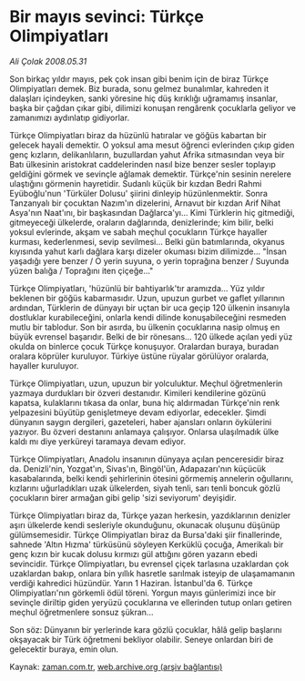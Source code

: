 # Bir mayıs sevinci: Türkçe Olimpiyatları

*Ali Çolak 2008.05.31*

<tr><td class="metin" colspan="2" style="padding-top: 20px; padding-left: 5px; padding-right: 10px;">Son birkaç yıldır mayıs, pek çok insan gibi benim için de biraz Türkçe Olimpiyatları demek. Biz burada, sonu gelmez bunalımlar, kahreden it dalaşları içindeyken, sanki yöresine hiç düş kırıklığı uğramamış insanlar, başka bir çağdan çıkar gibi, dilimizi konuşan rengârenk çocuklarla geliyor ve zamanımızı aydınlatıp gidiyorlar.</td></tr><tr><td class="metin" colspan="2" style="padding-top: 20px; padding-left: 5px; padding-right: 10px;"><p>Türkçe Olimpiyatları biraz da hüzünlü hatıralar ve göğüs kabartan bir gelecek hayali demektir. O yoksul ama mesut öğrenci evlerinden çıkıp giden genç kızların, delikanlıların, buzullardan yahut Afrika sıtmasından veya bir Batı ülkesinin aristokrat caddelerinden nasıl bize benzer sesler toplayıp geldiğini görmek ve sevinçle ağlamak demektir. Türkçe'nin sesinin nerelere ulaştığını görmenin hayretidir. Sudanlı küçük bir kızdan Bedri Rahmi Eyüboğlu'nun 'Türküler Dolusu' şiirini dinleyip hüzünlenmektir. Sonra Tanzanyalı bir çocuktan Nazım'ın dizelerini, Arnavut bir kızdan Arif Nihat Asya'nın Naat'ını, bir başkasından Dağlarca'yı... Kimi Türklerin hiç gitmediği, gitmeyeceği ülkelerde, oraların dağlarında, denizlerinde; kim bilir, belki yoksul evlerinde, akşam ve sabah meçhul çocukların Türkçe hayaller kurması, kederlenmesi, sevip sevilmesi... Belki gün batımlarında, okyanus kıyısında yahut karlı dağlara karşı dizeler okuması bizim dilimizde... "İnsan yaşadığı yere benzer / O yerin suyuna, o yerin toprağına benzer / Suyunda yüzen balığa / Toprağını iten çiçeğe..."
<p>Türkçe Olimpiyatları, 'hüzünlü bir bahtiyarlık'tır aramızda... Yüz yıldır beklenen bir göğüs kabarmasıdır. Uzun, upuzun gurbet ve gaflet yıllarının ardından, Türklerin de dünyayı bir uçtan bir uca geçip 120 ülkenin insanıyla dostluklar kurabileceğini, onlarla kendi dilinde konuşabileceğini resmeden mutlu bir tablodur. Son bir asırda, bu ülkenin çocuklarına nasip olmuş en büyük evrensel başarıdır. Belki de bir rönesans... 120 ülkede açılan yedi yüz okulda on binlerce çocuk Türkçe konuşuyor. Oralardan buraya, buradan oralara köprüler kuruluyor. Türkiye üstüne rüyalar görülüyor oralarda, hayaller kuruluyor. 
<p>Türkçe Olimpiyatları, uzun, upuzun bir yolculuktur. Meçhul öğretmenlerin yazmaya durdukları bir özveri destanıdır. Kimileri kendilerine gözünü kapatsa, kulaklarını tıkasa da onlar, buna hiç aldırmadan Türkçe'nin renk yelpazesini büyütüp genişletmeye devam ediyorlar, edecekler. Şimdi dünyanın saygın dergileri, gazeteleri, haber ajansları onların öykülerini yazıyor. Bu özveri destanını anlamaya çalışıyor. Onlarsa ulaşılmadık ülke kaldı mı diye yerküreyi taramaya devam ediyor. 
<p>Türkçe Olimpiyatları, Anadolu insanının dünyaya açılan penceresidir biraz da. Denizli'nin, Yozgat'ın, Sivas'ın, Bingöl'ün, Adapazarı'nın küçücük kasabalarında, belki kendi şehirlerinin ötesini görmemiş annelerin oğullarını, kızlarını uğurladıkları uzak ülkelerden, siyah tenli, sarı tenli boncuk gözlü çocukların birer armağan gibi gelip 'sizi seviyorum' deyişidir.
<p>Türkçe Olimpiyatları biraz da, Türkçe yazan herkesin, yazdıklarının denizler aşırı ülkelerde kendi sesleriyle okunduğunu, okunacak oluşunu düşünüp gülümsemesidir. Türkçe Olimpiyatları biraz da Bursa'daki şiir finallerinde, sahnede 'Altın Hızma' türküsünü söyleyen Kerküklü çocuğa, Amerikalı bir genç kızın bir kucak dolusu kırmızı gül attığını gören yazarın ebedi sevincidir. Türkçe Olimpiyatları, bu evrensel çiçek tarlasına uzaklardan çok uzaklardan bakıp, onlara bin yıllık hasretle sarılmak isteyip de ulaşamamanın verdiği kahredici hüzündür. Yarın 1 Haziran. İstanbul'da 6. Türkçe Olimpiyatları'nın görkemli ödül töreni. Yorgun mayıs günlerimizi ince bir sevinçle diriltip giden yeryüzü çocuklarına ve ellerinden tutup onları getiren meçhul öğretmenlere sonsuz şükran...
<p>Son söz: Dünyanın bir yerlerinde kara gözlü çocuklar, hâlâ gelip başlarını okşayacak bir Türk öğretmeni bekliyor olabilir. Seneye onlardan biri de gelecektir buraya, emin olun.<br/></p></p></p></p></p></p></td></tr>

Kaynak: [zaman.com.tr](http://zaman.com.tr/yazar.do?yazino=696146), [web.archive.org (arşiv bağlantısı)](http://web.archive.org/web/20080606050652/http://www.zaman.com.tr:80/yazar.do?yazino=696146)
